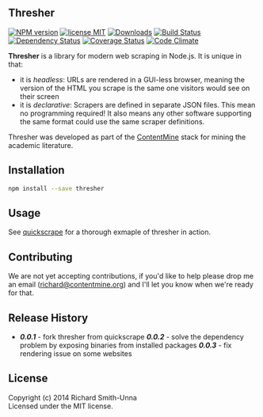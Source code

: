 Thresher
----

[![NPM version](https://badge.fury.io/js/thresher.svg)][npm]
[![license MIT](http://b.repl.ca/v1/license-MIT-brightgreen.png)][license]
[![Downloads](http://img.shields.io/npm/dm/thresher.svg)][downloads]
[![Build Status](https://secure.travis-ci.org/ContentMine/thresher.png?branch=master)][travis]
[![Dependency Status](https://gemnasium.com/ContentMine/thresher.png)][gemnasium]
[![Coverage Status](https://img.shields.io/coveralls/ContentMine/thresher.svg)][coveralls]
[![Code Climate](https://codeclimate.com/github/ContentMine/thresher.png)][codeclimate]

[npm]: http://badge.fury.io/js/thresher
[travis]: http://travis-ci.org/ContentMine/thresher
[coveralls]: https://coveralls.io/r/ContentMine/thresher
[gemnasium]: https://gemnasium.com/ContentMine/thresher
[license]: https://github.com/ContentMine/thresher/blob/master/LICENSE-MIT
[codeclimate]: https://codeclimate.com/github/ContentMine/thresher
[downloads]: https://nodei.co/npm/thresher

**Thresher** is a library for modern web scraping in Node.js. It is unique in that:

- it is *headless*: URLs are rendered in a GUI-less browser, meaning the version of the HTML you scrape is the same one visitors would see on their screen
- it is *declarative*: Scrapers are defined in separate JSON files. This mean no programming required! It also means any other software supporting the same format could use the same scraper definitions.

Thresher was developed as part of the [ContentMine](http://contentmine.org) stack for mining the academic literature.


## Installation

```bash
npm install --save thresher
```

## Usage

See [quickscrape](https://github.com/ContentMine/quickscrape) for a thorough exmaple of thresher in action.

## Contributing

We are not yet accepting contributions, if you'd like to help please drop me an email (richard@contentmine.org) and I'll let you know when we're ready for that.

## Release History

- ***0.0.1*** - fork thresher from quickscrape
  ***0.0.2*** - solve the dependency problem by exposing binaries from installed packages
  ***0.0.3*** - fix rendering issue on some websites

## License
Copyright (c) 2014 Richard Smith-Unna  
Licensed under the MIT license.
